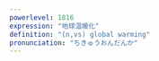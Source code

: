 ```yaml
---
powerlevel: 1816
expression: "地球温暖化"
definition: "(n,vs) global warming"
pronunciation: "ちきゅうおんだんか"
---
```

